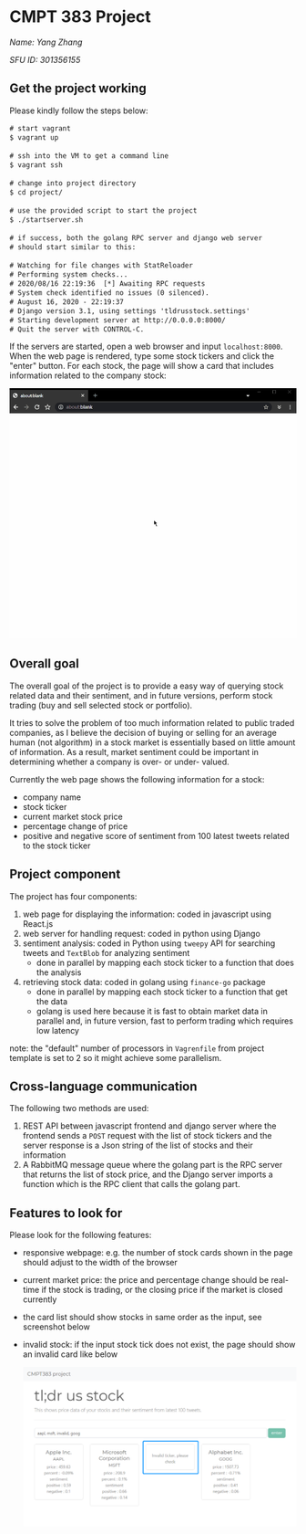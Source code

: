 # CMPT 383 Project

*Name: Yang Zhang*

*SFU ID: 301356155*

## Get the project working

Please kindly follow the steps below:

```
# start vagrant
$ vagrant up

# ssh into the VM to get a command line
$ vagrant ssh

# change into project directory
$ cd project/

# use the provided script to start the project
$ ./startserver.sh

# if success, both the golang RPC server and django web server
# should start similar to this:

# Watching for file changes with StatReloader
# Performing system checks...
# 2020/08/16 22:19:36  [*] Awaiting RPC requests
# System check identified no issues (0 silenced).
# August 16, 2020 - 22:19:37
# Django version 3.1, using settings 'tldrusstock.settings'
# Starting development server at http://0.0.0.0:8000/
# Quit the server with CONTROL-C.
```

If the servers are started, open a web browser and input `localhost:8000`. When the web page is rendered, type some stock tickers and click the "enter" button. For each stock, the page will show a card that includes information related to the company stock: 

![](./demo.gif)

## Overall goal

The overall goal of the project is to provide a easy way of querying stock related data and their sentiment, and in future versions, perform stock trading (buy and sell selected stock or portfolio).

It tries to solve the problem of too much information related to public traded companies, as I believe the decision of buying or selling for an average human (not algorithm) in a stock market is essentially based on little amount of information. As a result, market sentiment could be important in determining whether a company is over- or under- valued.

Currently the web page shows the following information for a stock:

* company name
* stock ticker
* current market stock price
* percentage change of price
* positive and negative score of sentiment from 100 latest tweets related to the stock ticker

## Project component

The project has four components:

1. web page for displaying the information: coded in javascript using React.js
2. web server for handling request: coded in python using Django
3. sentiment analysis: coded in Python using `tweepy` API for searching tweets and `TextBlob` for analyzing sentiment
   * done in parallel by mapping each stock ticker to a function that does the analysis
4. retrieving stock data: coded in golang using `finance-go` package
   * done in parallel by mapping each stock ticker to a function that get the data
   * golang is used here because it is fast to obtain market data in parallel and, in future version, fast to perform trading which requires low latency

note: the "default" number of processors in `Vagrenfile` from project template is set to 2 so it might achieve some parallelism.

## Cross-language communication

The following two methods are used:

1. REST API between javascript frontend and django server where the frontend sends a `POST` request with the list of stock tickers and the server response is a Json string of the list of stocks and their information
2. A RabbitMQ message queue where the golang part is the RPC server that returns the list of stock price, and the Django server imports a function which is the RPC client that calls the golang part.

## Features to look for

Please look for the following features:

* responsive webpage: e.g. the number of stock cards shown in the page should adjust to the width of the browser

* current market price: the price and percentage change should be real-time if the stock is trading, or the closing price if the market is closed currently

* the card list should show stocks in same order as the input, see screenshot below

* invalid stock: if the input stock tick does not exist, the page should show an invalid card like below

  ![](./invalid.png)